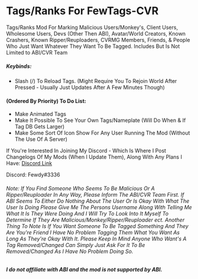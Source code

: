 # Tags/Ranks For FewTags-CVR
Tags/Ranks Mod For Marking Malicious Users/Monkey's, Client Users, Wholesome Users, Devs (Other Then ABI), Avatar/World Creators, Known Crashers, Known Ripper/Reuploaders, CVRMG Members, Friends, & People Who Just Want Whatever They Want To Be Tagged. Includes But Is Not Limited to ABI/CVR Team

##### Keybinds:
- Slash (/) To Reload Tags. (Might Require You To Rejoin World After Pressed - Usually Just Updates After A Few Minutes Though)

#### (Ordered By Priority) To Do List:
- Make Animated Tags
- Make It Possible To See Your Own Tags/Nameplate (Will Do When & If Tag DB Gets Larger)
- Make Some Sort Of Icon Show For Any User Running The Mod (Without The Use Of A Server)

If You're Interested In Joining My Discord - Which Is Where I Post Changelogs Of My Mods (When I Update Them), Along With Any Plans I Have:
[Discord Link](https://discord.gg/A4QwEZJY6f)

Discord: Fewdy#3336

###### *Note: If You Find Someone Who Seems To Be Malicious Or A Ripper/Reuploader In Any Way, Please Inform The ABI/CVR Team First. If ABI Seems To Either Do Nothing About The User Or Is Okay With What The User Is Doing Please Give Me The Persons Username Along With Telling Me What It Is They Were Doing And I Will Try To Look Into It Myself To Determine If They Are Malicious/Monkey/Ripper/Reuploader ect. Another Thing To Note Is If You Want Someone To Be Tagged Something And They Are You're Friend I Have No Problem Tagging Them What You Want As Long As They're Okay With It. Please Keep In Mind Anyone Who Want's A Tag Removed/Changed Can Simply Just Ask For It To Be Removed/Changed As I Have No Problem Doing So.*

###### **I do not affiliate with ABI and the mod is not supported by ABI.**
